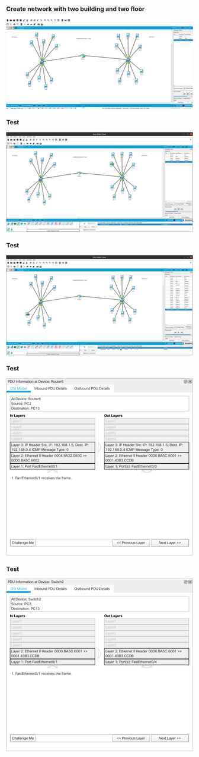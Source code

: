 <h3>Create network with two building and two floor</h3>
<img src="image/check.png">
<h3>Test</h3>
<img src="image/check_2.png">
<h3>Test</h3>
<img src="image/Check3.png">
<h3>Test</h3>
<img src="image/check_4.png">
<h3>Test</h3>
<img src="image/check_6.png">

